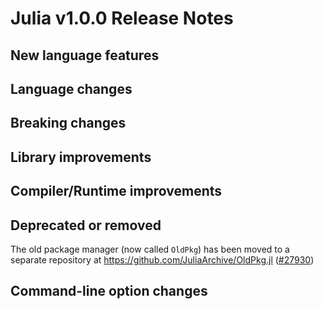 Julia v1.0.0 Release Notes
==========================

New language features
---------------------

Language changes
----------------

Breaking changes
----------------

Library improvements
--------------------

Compiler/Runtime improvements
-----------------------------

Deprecated or removed
---------------------

The old package manager (now called `OldPkg`) has been moved to a
separate repository at https://github.com/JuliaArchive/OldPkg.jl ([#27930])

Command-line option changes
---------------------------

<!--- generated by NEWS-update.jl: -->
[#27930]: https://github.com/JuliaLang/julia/issues/27930
